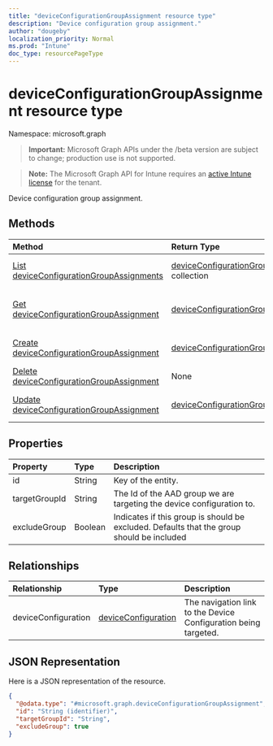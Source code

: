 ```yaml
---
title: "deviceConfigurationGroupAssignment resource type"
description: "Device configuration group assignment."
author: "dougeby"
localization_priority: Normal
ms.prod: "Intune"
doc_type: resourcePageType
---
```


# deviceConfigurationGroupAssignment resource type

Namespace: microsoft.graph

> **Important:** Microsoft Graph APIs under the /beta version are subject to change; production use is not supported.

> **Note:** The Microsoft Graph API for Intune requires an [active Intune license](https://go.microsoft.com/fwlink/?linkid=839381) for the tenant.

Device configuration group assignment.

## Methods
|Method|Return Type|Description|
|:---|:---|:---|
|[List deviceConfigurationGroupAssignments](../api/intune-deviceconfig-deviceconfigurationgroupassignment-list.md)|[deviceConfigurationGroupAssignment](../resources/intune-deviceconfig-deviceconfigurationgroupassignment.md) collection|List properties and relationships of the [deviceConfigurationGroupAssignment](../resources/intune-deviceconfig-deviceconfigurationgroupassignment.md) objects.|
|[Get deviceConfigurationGroupAssignment](../api/intune-deviceconfig-deviceconfigurationgroupassignment-get.md)|[deviceConfigurationGroupAssignment](../resources/intune-deviceconfig-deviceconfigurationgroupassignment.md)|Read properties and relationships of the [deviceConfigurationGroupAssignment](../resources/intune-deviceconfig-deviceconfigurationgroupassignment.md) object.|
|[Create deviceConfigurationGroupAssignment](../api/intune-deviceconfig-deviceconfigurationgroupassignment-create.md)|[deviceConfigurationGroupAssignment](../resources/intune-deviceconfig-deviceconfigurationgroupassignment.md)|Create a new [deviceConfigurationGroupAssignment](../resources/intune-deviceconfig-deviceconfigurationgroupassignment.md) object.|
|[Delete deviceConfigurationGroupAssignment](../api/intune-deviceconfig-deviceconfigurationgroupassignment-delete.md)|None|Deletes a [deviceConfigurationGroupAssignment](../resources/intune-deviceconfig-deviceconfigurationgroupassignment.md).|
|[Update deviceConfigurationGroupAssignment](../api/intune-deviceconfig-deviceconfigurationgroupassignment-update.md)|[deviceConfigurationGroupAssignment](../resources/intune-deviceconfig-deviceconfigurationgroupassignment.md)|Update the properties of a [deviceConfigurationGroupAssignment](../resources/intune-deviceconfig-deviceconfigurationgroupassignment.md) object.|

## Properties
|Property|Type|Description|
|:---|:---|:---|
|id|String|Key of the entity.|
|targetGroupId|String|The Id of the AAD group we are targeting the device configuration to.|
|excludeGroup|Boolean|Indicates if this group is should be excluded. Defaults that the group should be included|

## Relationships
|Relationship|Type|Description|
|:---|:---|:---|
|deviceConfiguration|[deviceConfiguration](../resources/intune-shared-deviceconfiguration.md)|The navigation link to the Device Configuration being targeted.|

## JSON Representation
Here is a JSON representation of the resource.
<!-- {
  "blockType": "resource",
  "keyProperty": "id",
  "@odata.type": "microsoft.graph.deviceConfigurationGroupAssignment"
}
-->
``` json
{
  "@odata.type": "#microsoft.graph.deviceConfigurationGroupAssignment",
  "id": "String (identifier)",
  "targetGroupId": "String",
  "excludeGroup": true
}
```



